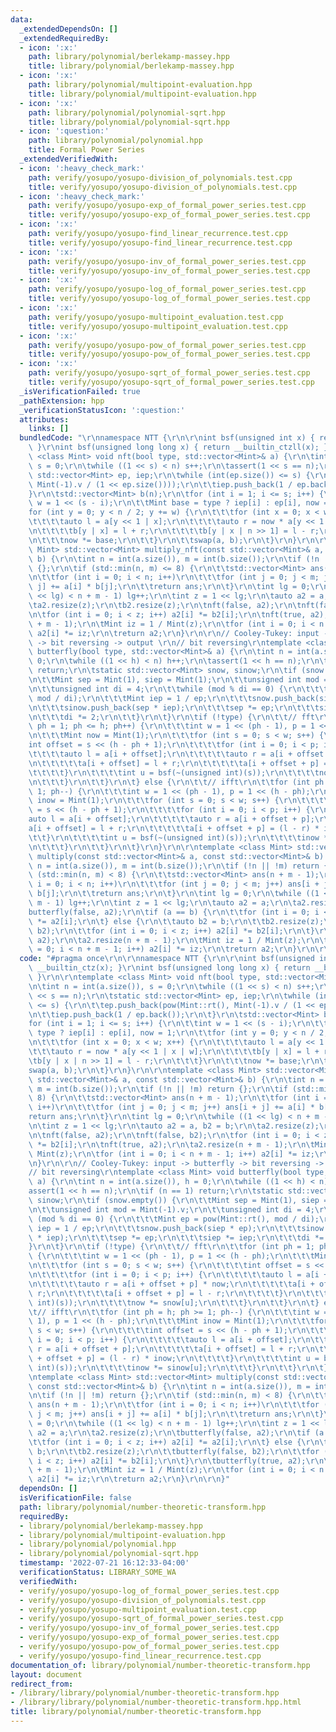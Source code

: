 ```yaml
---
data:
  _extendedDependsOn: []
  _extendedRequiredBy:
  - icon: ':x:'
    path: library/polynomial/berlekamp-massey.hpp
    title: library/polynomial/berlekamp-massey.hpp
  - icon: ':x:'
    path: library/polynomial/multipoint-evaluation.hpp
    title: library/polynomial/multipoint-evaluation.hpp
  - icon: ':x:'
    path: library/polynomial/polynomial-sqrt.hpp
    title: library/polynomial/polynomial-sqrt.hpp
  - icon: ':question:'
    path: library/polynomial/polynomial.hpp
    title: Formal Power Series
  _extendedVerifiedWith:
  - icon: ':heavy_check_mark:'
    path: verify/yosupo/yosupo-division_of_polynomials.test.cpp
    title: verify/yosupo/yosupo-division_of_polynomials.test.cpp
  - icon: ':heavy_check_mark:'
    path: verify/yosupo/yosupo-exp_of_formal_power_series.test.cpp
    title: verify/yosupo/yosupo-exp_of_formal_power_series.test.cpp
  - icon: ':x:'
    path: verify/yosupo/yosupo-find_linear_recurrence.test.cpp
    title: verify/yosupo/yosupo-find_linear_recurrence.test.cpp
  - icon: ':x:'
    path: verify/yosupo/yosupo-inv_of_formal_power_series.test.cpp
    title: verify/yosupo/yosupo-inv_of_formal_power_series.test.cpp
  - icon: ':x:'
    path: verify/yosupo/yosupo-log_of_formal_power_series.test.cpp
    title: verify/yosupo/yosupo-log_of_formal_power_series.test.cpp
  - icon: ':x:'
    path: verify/yosupo/yosupo-multipoint_evaluation.test.cpp
    title: verify/yosupo/yosupo-multipoint_evaluation.test.cpp
  - icon: ':x:'
    path: verify/yosupo/yosupo-pow_of_formal_power_series.test.cpp
    title: verify/yosupo/yosupo-pow_of_formal_power_series.test.cpp
  - icon: ':x:'
    path: verify/yosupo/yosupo-sqrt_of_formal_power_series.test.cpp
    title: verify/yosupo/yosupo-sqrt_of_formal_power_series.test.cpp
  _isVerificationFailed: true
  _pathExtension: hpp
  _verificationStatusIcon: ':question:'
  attributes:
    links: []
  bundledCode: "\r\nnamespace NTT {\r\n\r\nint bsf(unsigned int x) { return __builtin_ctz(x);\
    \ }\r\nint bsf(unsigned long long x) { return __builtin_ctzll(x); }\r\n\r\ntemplate\
    \ <class Mint> void nft(bool type, std::vector<Mint>& a) {\r\n\tint n = int(a.size()),\
    \ s = 0;\r\n\twhile ((1 << s) < n) s++;\r\n\tassert(1 << s == n);\r\n\tstatic\
    \ std::vector<Mint> ep, iep;\r\n\twhile (int(ep.size()) <= s) {\r\n\t\tep.push_back(pow(Mint::rt(),\
    \ Mint(-1).v / (1 << ep.size())));\r\n\t\tiep.push_back(1 / ep.back());\r\n\t\
    }\r\n\tstd::vector<Mint> b(n);\r\n\tfor (int i = 1; i <= s; i++) {\r\n\t\tint\
    \ w = 1 << (s - i);\r\n\t\tMint base = type ? iep[i] : ep[i], now = 1;\r\n\t\t\
    for (int y = 0; y < n / 2; y += w) {\r\n\t\t\tfor (int x = 0; x < w; x++) {\r\n\
    \t\t\t\tauto l = a[y << 1 | x];\r\n\t\t\t\tauto r = now * a[y << 1 | x | w];\r\
    \n\t\t\t\tb[y | x] = l + r;\r\n\t\t\t\tb[y | x | n >> 1] = l - r;\r\n\t\t\t}\r\
    \n\t\t\tnow *= base;\r\n\t\t}\r\n\t\tswap(a, b);\r\n\t}\r\n}\r\n\r\ntemplate <class\
    \ Mint> std::vector<Mint> multiply_nft(const std::vector<Mint>& a, const std::vector<Mint>&\
    \ b) {\r\n\tint n = int(a.size()), m = int(b.size());\r\n\tif (!n || !m) return\
    \ {};\r\n\tif (std::min(n, m) <= 8) {\r\n\t\tstd::vector<Mint> ans(n + m - 1);\r\
    \n\t\tfor (int i = 0; i < n; i++)\r\n\t\t\tfor (int j = 0; j < m; j++) ans[i +\
    \ j] += a[i] * b[j];\r\n\t\treturn ans;\r\n\t}\r\n\tint lg = 0;\r\n\twhile ((1\
    \ << lg) < n + m - 1) lg++;\r\n\tint z = 1 << lg;\r\n\tauto a2 = a, b2 = b;\r\n\
    \ta2.resize(z);\r\n\tb2.resize(z);\r\n\tnft(false, a2);\r\n\tnft(false, b2);\r\
    \n\tfor (int i = 0; i < z; i++) a2[i] *= b2[i];\r\n\tnft(true, a2);\r\n\ta2.resize(n\
    \ + m - 1);\r\n\tMint iz = 1 / Mint(z);\r\n\tfor (int i = 0; i < n + m - 1; i++)\
    \ a2[i] *= iz;\r\n\treturn a2;\r\n}\r\n\r\n// Cooley-Tukey: input -> butterfly\
    \ -> bit reversing -> output \r\n// bit reversing\r\ntemplate <class Mint> void\
    \ butterfly(bool type, std::vector<Mint>& a) {\r\n\tint n = int(a.size()), h =\
    \ 0;\r\n\twhile ((1 << h) < n) h++;\r\n\tassert(1 << h == n);\r\n\tif (n == 1)\
    \ return;\r\n\tstatic std::vector<Mint> snow, sinow;\r\n\tif (snow.empty()) {\r\
    \n\t\tMint sep = Mint(1), siep = Mint(1);\r\n\t\tunsigned int mod = Mint(-1).v;\r\
    \n\t\tunsigned int di = 4;\r\n\t\twhile (mod % di == 0) {\r\n\t\t\tMint ep = pow(Mint::rt(),\
    \ mod / di);\r\n\t\t\tMint iep = 1 / ep;\r\n\t\t\tsnow.push_back(siep * ep);\r\
    \n\t\t\tsinow.push_back(sep * iep);\r\n\t\t\tsep *= ep;\r\n\t\t\tsiep *= iep;\r\
    \n\t\t\tdi *= 2;\r\n\t\t}\r\n\t}\r\n\tif (!type) {\r\n\t\t// fft\r\n\t\tfor (int\
    \ ph = 1; ph <= h; ph++) {\r\n\t\t\tint w = 1 << (ph - 1), p = 1 << (h - ph);\r\
    \n\t\t\tMint now = Mint(1);\r\n\t\t\tfor (int s = 0; s < w; s++) {\r\n\t\t\t\t\
    int offset = s << (h - ph + 1);\r\n\t\t\t\tfor (int i = 0; i < p; i++) {\r\n\t\
    \t\t\t\tauto l = a[i + offset];\r\n\t\t\t\t\tauto r = a[i + offset + p] * now;\r\
    \n\t\t\t\t\ta[i + offset] = l + r;\r\n\t\t\t\t\ta[i + offset + p] = l - r;\r\n\
    \t\t\t\t}\r\n\t\t\t\tint u = bsf(~(unsigned int)(s));\r\n\t\t\t\tnow *= snow[u];\r\
    \n\t\t\t}\r\n\t\t}\r\n\t} else {\r\n\t\t// ifft\r\n\t\tfor (int ph = h; ph >=\
    \ 1; ph--) {\r\n\t\t\tint w = 1 << (ph - 1), p = 1 << (h - ph);\r\n\t\t\tMint\
    \ inow = Mint(1);\r\n\t\t\tfor (int s = 0; s < w; s++) {\r\n\t\t\t\tint offset\
    \ = s << (h - ph + 1);\r\n\t\t\t\tfor (int i = 0; i < p; i++) {\r\n\t\t\t\t\t\
    auto l = a[i + offset];\r\n\t\t\t\t\tauto r = a[i + offset + p];\r\n\t\t\t\t\t\
    a[i + offset] = l + r;\r\n\t\t\t\t\ta[i + offset + p] = (l - r) * inow;\r\n\t\t\
    \t\t}\r\n\t\t\t\tint u = bsf(~(unsigned int)(s));\r\n\t\t\t\tinow *= sinow[u];\r\
    \n\t\t\t}\r\n\t\t}\r\n\t}\r\n}\r\n\r\ntemplate <class Mint> std::vector<Mint>\
    \ multiply(const std::vector<Mint>& a, const std::vector<Mint>& b) {\r\n\tint\
    \ n = int(a.size()), m = int(b.size());\r\n\tif (!n || !m) return {};\r\n\tif\
    \ (std::min(n, m) < 8) {\r\n\t\tstd::vector<Mint> ans(n + m - 1);\r\n\t\tfor (int\
    \ i = 0; i < n; i++)\r\n\t\t\tfor (int j = 0; j < m; j++) ans[i + j] += a[i] *\
    \ b[j];\r\n\t\treturn ans;\r\n\t}\r\n\tint lg = 0;\r\n\twhile ((1 << lg) < n +\
    \ m - 1) lg++;\r\n\tint z = 1 << lg;\r\n\tauto a2 = a;\r\n\ta2.resize(z);\r\n\t\
    butterfly(false, a2);\r\n\tif (a == b) {\r\n\t\tfor (int i = 0; i < z; i++) a2[i]\
    \ *= a2[i];\r\n\t} else {\r\n\t\tauto b2 = b;\r\n\t\tb2.resize(z);\r\n\t\tbutterfly(false,\
    \ b2);\r\n\t\tfor (int i = 0; i < z; i++) a2[i] *= b2[i];\r\n\t}\r\n\tbutterfly(true,\
    \ a2);\r\n\ta2.resize(n + m - 1);\r\n\tMint iz = 1 / Mint(z);\r\n\tfor (int i\
    \ = 0; i < n + m - 1; i++) a2[i] *= iz;\r\n\treturn a2;\r\n}\r\n\r\n}\n"
  code: "#pragma once\r\n\r\nnamespace NTT {\r\n\r\nint bsf(unsigned int x) { return\
    \ __builtin_ctz(x); }\r\nint bsf(unsigned long long x) { return __builtin_ctzll(x);\
    \ }\r\n\r\ntemplate <class Mint> void nft(bool type, std::vector<Mint>& a) {\r\
    \n\tint n = int(a.size()), s = 0;\r\n\twhile ((1 << s) < n) s++;\r\n\tassert(1\
    \ << s == n);\r\n\tstatic std::vector<Mint> ep, iep;\r\n\twhile (int(ep.size())\
    \ <= s) {\r\n\t\tep.push_back(pow(Mint::rt(), Mint(-1).v / (1 << ep.size())));\r\
    \n\t\tiep.push_back(1 / ep.back());\r\n\t}\r\n\tstd::vector<Mint> b(n);\r\n\t\
    for (int i = 1; i <= s; i++) {\r\n\t\tint w = 1 << (s - i);\r\n\t\tMint base =\
    \ type ? iep[i] : ep[i], now = 1;\r\n\t\tfor (int y = 0; y < n / 2; y += w) {\r\
    \n\t\t\tfor (int x = 0; x < w; x++) {\r\n\t\t\t\tauto l = a[y << 1 | x];\r\n\t\
    \t\t\tauto r = now * a[y << 1 | x | w];\r\n\t\t\t\tb[y | x] = l + r;\r\n\t\t\t\
    \tb[y | x | n >> 1] = l - r;\r\n\t\t\t}\r\n\t\t\tnow *= base;\r\n\t\t}\r\n\t\t\
    swap(a, b);\r\n\t}\r\n}\r\n\r\ntemplate <class Mint> std::vector<Mint> multiply_nft(const\
    \ std::vector<Mint>& a, const std::vector<Mint>& b) {\r\n\tint n = int(a.size()),\
    \ m = int(b.size());\r\n\tif (!n || !m) return {};\r\n\tif (std::min(n, m) <=\
    \ 8) {\r\n\t\tstd::vector<Mint> ans(n + m - 1);\r\n\t\tfor (int i = 0; i < n;\
    \ i++)\r\n\t\t\tfor (int j = 0; j < m; j++) ans[i + j] += a[i] * b[j];\r\n\t\t\
    return ans;\r\n\t}\r\n\tint lg = 0;\r\n\twhile ((1 << lg) < n + m - 1) lg++;\r\
    \n\tint z = 1 << lg;\r\n\tauto a2 = a, b2 = b;\r\n\ta2.resize(z);\r\n\tb2.resize(z);\r\
    \n\tnft(false, a2);\r\n\tnft(false, b2);\r\n\tfor (int i = 0; i < z; i++) a2[i]\
    \ *= b2[i];\r\n\tnft(true, a2);\r\n\ta2.resize(n + m - 1);\r\n\tMint iz = 1 /\
    \ Mint(z);\r\n\tfor (int i = 0; i < n + m - 1; i++) a2[i] *= iz;\r\n\treturn a2;\r\
    \n}\r\n\r\n// Cooley-Tukey: input -> butterfly -> bit reversing -> output \r\n\
    // bit reversing\r\ntemplate <class Mint> void butterfly(bool type, std::vector<Mint>&\
    \ a) {\r\n\tint n = int(a.size()), h = 0;\r\n\twhile ((1 << h) < n) h++;\r\n\t\
    assert(1 << h == n);\r\n\tif (n == 1) return;\r\n\tstatic std::vector<Mint> snow,\
    \ sinow;\r\n\tif (snow.empty()) {\r\n\t\tMint sep = Mint(1), siep = Mint(1);\r\
    \n\t\tunsigned int mod = Mint(-1).v;\r\n\t\tunsigned int di = 4;\r\n\t\twhile\
    \ (mod % di == 0) {\r\n\t\t\tMint ep = pow(Mint::rt(), mod / di);\r\n\t\t\tMint\
    \ iep = 1 / ep;\r\n\t\t\tsnow.push_back(siep * ep);\r\n\t\t\tsinow.push_back(sep\
    \ * iep);\r\n\t\t\tsep *= ep;\r\n\t\t\tsiep *= iep;\r\n\t\t\tdi *= 2;\r\n\t\t\
    }\r\n\t}\r\n\tif (!type) {\r\n\t\t// fft\r\n\t\tfor (int ph = 1; ph <= h; ph++)\
    \ {\r\n\t\t\tint w = 1 << (ph - 1), p = 1 << (h - ph);\r\n\t\t\tMint now = Mint(1);\r\
    \n\t\t\tfor (int s = 0; s < w; s++) {\r\n\t\t\t\tint offset = s << (h - ph + 1);\r\
    \n\t\t\t\tfor (int i = 0; i < p; i++) {\r\n\t\t\t\t\tauto l = a[i + offset];\r\
    \n\t\t\t\t\tauto r = a[i + offset + p] * now;\r\n\t\t\t\t\ta[i + offset] = l +\
    \ r;\r\n\t\t\t\t\ta[i + offset + p] = l - r;\r\n\t\t\t\t}\r\n\t\t\t\tint u = bsf(~(unsigned\
    \ int)(s));\r\n\t\t\t\tnow *= snow[u];\r\n\t\t\t}\r\n\t\t}\r\n\t} else {\r\n\t\
    \t// ifft\r\n\t\tfor (int ph = h; ph >= 1; ph--) {\r\n\t\t\tint w = 1 << (ph -\
    \ 1), p = 1 << (h - ph);\r\n\t\t\tMint inow = Mint(1);\r\n\t\t\tfor (int s = 0;\
    \ s < w; s++) {\r\n\t\t\t\tint offset = s << (h - ph + 1);\r\n\t\t\t\tfor (int\
    \ i = 0; i < p; i++) {\r\n\t\t\t\t\tauto l = a[i + offset];\r\n\t\t\t\t\tauto\
    \ r = a[i + offset + p];\r\n\t\t\t\t\ta[i + offset] = l + r;\r\n\t\t\t\t\ta[i\
    \ + offset + p] = (l - r) * inow;\r\n\t\t\t\t}\r\n\t\t\t\tint u = bsf(~(unsigned\
    \ int)(s));\r\n\t\t\t\tinow *= sinow[u];\r\n\t\t\t}\r\n\t\t}\r\n\t}\r\n}\r\n\r\
    \ntemplate <class Mint> std::vector<Mint> multiply(const std::vector<Mint>& a,\
    \ const std::vector<Mint>& b) {\r\n\tint n = int(a.size()), m = int(b.size());\r\
    \n\tif (!n || !m) return {};\r\n\tif (std::min(n, m) < 8) {\r\n\t\tstd::vector<Mint>\
    \ ans(n + m - 1);\r\n\t\tfor (int i = 0; i < n; i++)\r\n\t\t\tfor (int j = 0;\
    \ j < m; j++) ans[i + j] += a[i] * b[j];\r\n\t\treturn ans;\r\n\t}\r\n\tint lg\
    \ = 0;\r\n\twhile ((1 << lg) < n + m - 1) lg++;\r\n\tint z = 1 << lg;\r\n\tauto\
    \ a2 = a;\r\n\ta2.resize(z);\r\n\tbutterfly(false, a2);\r\n\tif (a == b) {\r\n\
    \t\tfor (int i = 0; i < z; i++) a2[i] *= a2[i];\r\n\t} else {\r\n\t\tauto b2 =\
    \ b;\r\n\t\tb2.resize(z);\r\n\t\tbutterfly(false, b2);\r\n\t\tfor (int i = 0;\
    \ i < z; i++) a2[i] *= b2[i];\r\n\t}\r\n\tbutterfly(true, a2);\r\n\ta2.resize(n\
    \ + m - 1);\r\n\tMint iz = 1 / Mint(z);\r\n\tfor (int i = 0; i < n + m - 1; i++)\
    \ a2[i] *= iz;\r\n\treturn a2;\r\n}\r\n\r\n}"
  dependsOn: []
  isVerificationFile: false
  path: library/polynomial/number-theoretic-transform.hpp
  requiredBy:
  - library/polynomial/berlekamp-massey.hpp
  - library/polynomial/multipoint-evaluation.hpp
  - library/polynomial/polynomial.hpp
  - library/polynomial/polynomial-sqrt.hpp
  timestamp: '2022-07-21 16:12:33-04:00'
  verificationStatus: LIBRARY_SOME_WA
  verifiedWith:
  - verify/yosupo/yosupo-log_of_formal_power_series.test.cpp
  - verify/yosupo/yosupo-division_of_polynomials.test.cpp
  - verify/yosupo/yosupo-multipoint_evaluation.test.cpp
  - verify/yosupo/yosupo-sqrt_of_formal_power_series.test.cpp
  - verify/yosupo/yosupo-inv_of_formal_power_series.test.cpp
  - verify/yosupo/yosupo-exp_of_formal_power_series.test.cpp
  - verify/yosupo/yosupo-pow_of_formal_power_series.test.cpp
  - verify/yosupo/yosupo-find_linear_recurrence.test.cpp
documentation_of: library/polynomial/number-theoretic-transform.hpp
layout: document
redirect_from:
- /library/library/polynomial/number-theoretic-transform.hpp
- /library/library/polynomial/number-theoretic-transform.hpp.html
title: library/polynomial/number-theoretic-transform.hpp
---
```

